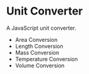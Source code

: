 # Unit Converter

A JavaScript unit converter.

- Area Conversion
- Length Conversion
- Mass Conversion
- Temperature Conversion
- Volume Conversion
